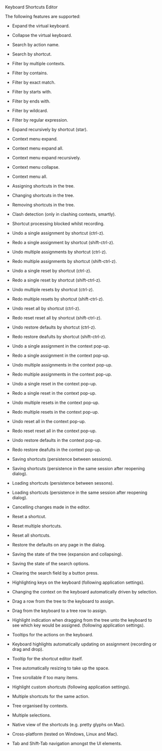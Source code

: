 Keyboard Shortcuts Editor

The following features are supported:

* Expand the virtual keyboard.
* Collapse the virtual keyboard.

* Search by action name.
* Search by shortcut.
* Filter by multiple contexts.
* Filter by contains.
* Filter by exact match.
* Filter by starts with.
* Filter by ends with.
* Filter by wildcard.
* Filter by regular expression.

* Expand recursively by shortcut (star).

* Context menu expand.
* Context menu expand all.
* Context menu expand recursively.
* Context menu collapse.
* Context menu all.

* Assigning shortcuts in the tree.
* Changing shortcuts in the tree.
* Removing shortcuts in the tree.
* Clash detection (only in clashing contexts, smartly).
* Shortcut processing blocked whilst recording.

* Undo a single assignment by shortcut (ctrl-z).
* Redo a single assignment by shortcut (shift-ctrl-z).
* Undo multiple assignments by shortcut (ctrl-z).
* Redo multiple assignments by shortcut (shift-ctrl-z).
* Undo a single reset by shortcut (ctrl-z).
* Redo a single reset by shortcut (shift-ctrl-z).
* Undo multiple resets by shortcut (ctrl-z).
* Redo multiple resets by shortcut (shift-ctrl-z).
* Undo reset all by shortcut (ctrl-z).
* Redo reset reset all by shortcut (shift-ctrl-z).
* Undo restore defaults by shortcut (ctrl-z).
* Redo restore deafults by shortcut (shift-ctrl-z).

* Undo a single assignment in the context pop-up.
* Redo a single assignment in the context pop-up.
* Undo multiple assignments in the context pop-up.
* Redo multiple assignments in the context pop-up.
* Undo a single reset in the context pop-up.
* Redo a single reset in the context pop-up.
* Undo multiple resets in the context pop-up.
* Redo multiple resets in the context pop-up.
* Undo reset all in the context pop-up.
* Redo reset reset all in the context pop-up.
* Undo restore defaults in the context pop-up.
* Redo restore deafults in the context pop-up.

* Saving shortcuts (persistence between sessions).
* Saving shortcuts (persistence in the same session after reopening dialog).
* Loading shortcuts (persistence between sessons).
* Loading shortcuts (persistence in the same session after reopening dialog).
* Cancelling changes made in the editor.
* Reset a shortcut.
* Reset multiple shortcuts.
* Reset all shortcuts.
* Restore the defaults on any page in the dialog.

* Saving the state of the tree (expansion and collapsing).
* Saving the state of the search options.
* Clearing the search field by a button press.
* Highlighting keys on the keyboard (following application settings).
* Changing the context on the keyboard automatically driven by selection.
* Drag a row from the tree to the keyboard to assign.
* Drag from the keyboard to a tree row to assign.
* Highlight indication when dragging from the tree unto the keyboard to see
  which key would be assigned. (following application settings).
* Tooltips for the actions on the keyboard.
* Keyboard highlights automatically updating on assignment (recording or drag and drop).

* Tooltip for the shortcut editor itself.
* Tree automatically resizing to take up the space.
* Tree scrollable if too many items.
* Highlight custom shortcuts (following application settings).
* Multiple shortcuts for the same action.
* Tree organised by contexts.
* Multiple selections.
* Native view of the shortcuts (e.g. pretty glyphs on Mac).
* Cross-platform (tested on Windows, Linux and Mac).
* Tab and Shift-Tab navigation amongst the UI elements.
